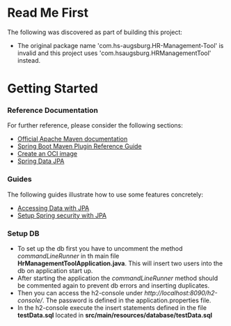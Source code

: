 # Read Me First
The following was discovered as part of building this project:

* The original package name 'com.hs-augsburg.HR-Management-Tool' is invalid and this project uses 'com.hsaugsburg.HRManagementTool' instead.

# Getting Started

### Reference Documentation
For further reference, please consider the following sections:

* [Official Apache Maven documentation](https://maven.apache.org/guides/index.html)
* [Spring Boot Maven Plugin Reference Guide](https://docs.spring.io/spring-boot/docs/2.7.5/maven-plugin/reference/html/)
* [Create an OCI image](https://docs.spring.io/spring-boot/docs/2.7.5/maven-plugin/reference/html/#build-image)
* [Spring Data JPA](https://docs.spring.io/spring-boot/docs/2.7.5/reference/htmlsingle/#data.sql.jpa-and-spring-data)

### Guides
The following guides illustrate how to use some features concretely:

* [Accessing Data with JPA](https://spring.io/guides/gs/accessing-data-jpa/)
* [Setup Spring security with JPA](https://www.youtube.com/watch?v=awcCiqBO36E&t=1627s&ab_channel=DanVega)

### Setup DB
* To set up the db first you have to uncomment the method _commandLineRunner_ in th main file **HrManagementToolApplication.java**.
This will insert two users into the db on application start up. 
* After starting the application the _commandLineRunner_ method should be commented again to prevent db errors and inserting duplicates.
* Then you can access the h2-console under _http://localhost:8090/h2-console/_. The password is defined in the application.properties file.
* In the h2-console execute the insert statements defined in the file **testData.sql** located in **src/main/resources/database/testData.sql**
